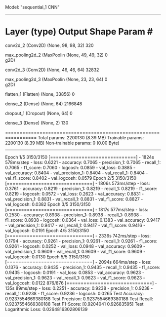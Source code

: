 Model: "sequential_1 CNN"
_________________________________________________________________
 Layer (type)                Output Shape              Param #   
=================================================================
 conv2d_2 (Conv2D)           (None, 98, 98, 32)        320       
                                                                 
 max_pooling2d_2 (MaxPoolin  (None, 49, 49, 32)        0         
 g2D)                                                            
                                                                 
 conv2d_3 (Conv2D)           (None, 46, 46, 64)        32832     
                                                                 
 max_pooling2d_3 (MaxPoolin  (None, 23, 23, 64)        0         
 g2D)                                                            
                                                                 
 flatten_1 (Flatten)         (None, 33856)             0         
                                                                 
 dense_2 (Dense)             (None, 64)                2166848   
                                                                 
 dropout_1 (Dropout)         (None, 64)                0         
                                                                 
 dense_3 (Dense)             (None, 2)                 130       
                                                                 
=================================================================
Total params: 2200130 (8.39 MB)
Trainable params: 2200130 (8.39 MB)
Non-trainable params: 0 (0.00 Byte)
_________________________________________________________________
Epoch 1/5
3150/3150 [==============================] - 1824s 578ms/step - loss: 0.6221 - accuracy: 0.7065 - precision_1: 0.7065 - recall_1: 0.7065 - f1_score: 0.7060 - logcosh: 0.0859 - val_loss: 0.3885 - val_accuracy: 0.8404 - val_precision_1: 0.8404 - val_recall_1: 0.8404 - val_f1_score: 0.8402 - val_logcosh: 0.0579
Epoch 2/5
3150/3150 [==============================] - 1806s 573ms/step - loss: 0.3761 - accuracy: 0.8219 - precision_1: 0.8219 - recall_1: 0.8219 - f1_score: 0.8219 - logcosh: 0.0572 - val_loss: 0.2623 - val_accuracy: 0.8831 - val_precision_1: 0.8831 - val_recall_1: 0.8831 - val_f1_score: 0.8827 - val_logcosh: 0.0382
Epoch 3/5
3150/3150 [==============================] - 1817s 577ms/step - loss: 0.2530 - accuracy: 0.8938 - precision_1: 0.8938 - recall_1: 0.8938 - f1_score: 0.8938 - logcosh: 0.0364 - val_loss: 0.1383 - val_accuracy: 0.9417 - val_precision_1: 0.9417 - val_recall_1: 0.9417 - val_f1_score: 0.9416 - val_logcosh: 0.0191
Epoch 4/5
3150/3150 [==============================] - 2336s 742ms/step - loss: 0.1794 - accuracy: 0.9261 - precision_1: 0.9261 - recall_1: 0.9261 - f1_score: 0.9261 - logcosh: 0.0252 - val_loss: 0.0948 - val_accuracy: 0.9609 - val_precision_1: 0.9609 - val_recall_1: 0.9609 - val_f1_score: 0.9609 - val_logcosh: 0.0130
Epoch 5/5
3150/3150 [==============================] - 2094s 664ms/step - loss: 0.1376 - accuracy: 0.9435 - precision_1: 0.9435 - recall_1: 0.9435 - f1_score: 0.9435 - logcosh: 0.0191 - val_loss: 0.0853 - val_accuracy: 0.9623 - val_precision_1: 0.9623 - val_recall_1: 0.9623 - val_f1_score: 0.9623 - val_logcosh: 0.0122
876/876 [==============================] - 135s 89ms/step - loss: 0.2251 - accuracy: 0.9238 - precision_1: 0.9238 - recall_1: 0.9238 - f1_score: 0.9236 - logcosh: 0.0265
Test Accuracy: 0.9237554669380188
Test Precision: 0.9237554669380188
Test Recall: 0.9237554669380188
Test F1-Score: [0.9204041  0.92683595]
Test Logarithmic Loss: 0.0264816302806139
